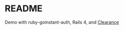 # README

Demo with ruby-goinstant-auth, Rails 4, and [Clearance](https://github.com/thoughtbot/clearance)
